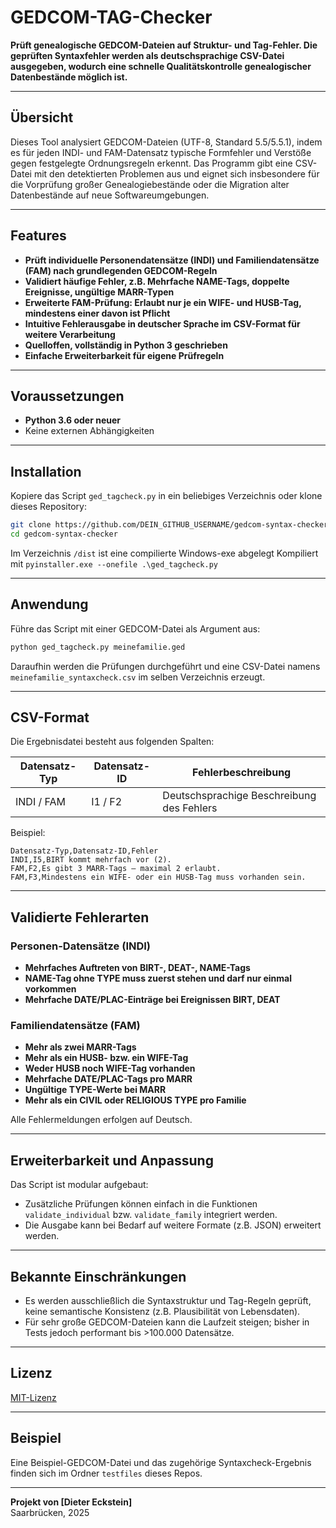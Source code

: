 # GEDCOM-TAG-Checker

**Prüft genealogische GEDCOM-Dateien auf Struktur- und Tag-Fehler. Die geprüften Syntaxfehler werden als deutschsprachige CSV-Datei ausgegeben, wodurch eine schnelle Qualitätskontrolle genealogischer Datenbestände möglich ist.**

***

## Übersicht

Dieses Tool analysiert GEDCOM-Dateien (UTF-8, Standard 5.5/5.5.1), indem es für jeden INDI- und FAM-Datensatz typische Formfehler und Verstöße gegen festgelegte Ordnungsregeln erkennt. Das Programm gibt eine CSV-Datei mit den detektierten Problemen aus und eignet sich insbesondere für die Vorprüfung großer Genealogiebestände oder die Migration alter Datenbestände auf neue Softwareumgebungen.

***

## Features

- **Prüft individuelle Personendatensätze (INDI) und Familiendatensätze (FAM) nach grundlegenden GEDCOM-Regeln**
- **Validiert häufige Fehler, z.B. Mehrfache NAME-Tags, doppelte Ereignisse, ungültige MARR-Typen**
- **Erweiterte FAM-Prüfung: Erlaubt nur je ein WIFE- und HUSB-Tag, mindestens einer davon ist Pflicht**
- **Intuitive Fehlerausgabe in deutscher Sprache im CSV-Format für weitere Verarbeitung**
- **Quelloffen, vollständig in Python 3 geschrieben**
- **Einfache Erweiterbarkeit für eigene Prüfregeln**

***

## Voraussetzungen

- **Python 3.6 oder neuer**
- Keine externen Abhängigkeiten

***

## Installation

Kopiere das Script `ged_tagcheck.py` in ein beliebiges Verzeichnis oder klone dieses Repository:

```bash
git clone https://github.com/DEIN_GITHUB_USERNAME/gedcom-syntax-checker.git
cd gedcom-syntax-checker
```

Im Verzeichnis `/dist` ist eine compilierte Windows-exe abgelegt
Kompiliert mit 
`pyinstaller.exe --onefile .\ged_tagcheck.py`
***

## Anwendung

Führe das Script mit einer GEDCOM-Datei als Argument aus:

```bash
python ged_tagcheck.py meinefamilie.ged
```

Daraufhin werden die Prüfungen durchgeführt und eine CSV-Datei namens `meinefamilie_syntaxcheck.csv` im selben Verzeichnis erzeugt.

***

## CSV-Format

Die Ergebnisdatei besteht aus folgenden Spalten:

| Datensatz-Typ | Datensatz-ID | Fehlerbeschreibung                     |
|---------------|--------------|----------------------------------------|
| INDI / FAM    | I1 / F2  | Deutschsprachige Beschreibung des Fehlers |

Beispiel:

```csv
Datensatz-Typ,Datensatz-ID,Fehler
INDI,I5,BIRT kommt mehrfach vor (2).
FAM,F2,Es gibt 3 MARR-Tags – maximal 2 erlaubt.
FAM,F3,Mindestens ein WIFE- oder ein HUSB-Tag muss vorhanden sein.
```

***

## Validierte Fehlerarten

### Personen-Datensätze (INDI)
- **Mehrfaches Auftreten von BIRT-, DEAT-, NAME-Tags**
- **NAME-Tag ohne TYPE muss zuerst stehen und darf nur einmal vorkommen**
- **Mehrfache DATE/PLAC-Einträge bei Ereignissen BIRT, DEAT**

### Familiendatensätze (FAM)
- **Mehr als zwei MARR-Tags**
- **Mehr als ein HUSB- bzw. ein WIFE-Tag**
- **Weder HUSB noch WIFE-Tag vorhanden**
- **Mehrfache DATE/PLAC-Tags pro MARR**
- **Ungültige TYPE-Werte bei MARR**
- **Mehr als ein CIVIL oder RELIGIOUS TYPE pro Familie**

Alle Fehlermeldungen erfolgen auf Deutsch.

***

## Erweiterbarkeit und Anpassung

Das Script ist modular aufgebaut:
- Zusätzliche Prüfungen können einfach in die Funktionen `validate_individual` bzw. `validate_family` integriert werden.
- Die Ausgabe kann bei Bedarf auf weitere Formate (z.B. JSON) erweitert werden.

***

## Bekannte Einschränkungen

- Es werden ausschließlich die Syntaxstruktur und Tag-Regeln geprüft, keine semantische Konsistenz (z.B. Plausibilität von Lebensdaten).
- Für sehr große GEDCOM-Dateien kann die Laufzeit steigen; bisher in Tests jedoch performant bis >100.000 Datensätze.

***

## Lizenz

[MIT-Lizenz](LICENSE)

***

## Beispiel

Eine Beispiel-GEDCOM-Datei und das zugehörige Syntaxcheck-Ergebnis finden sich im Ordner `testfiles` dieses Repos.

***

**Projekt von [Dieter Eckstein]**  
Saarbrücken, 2025
